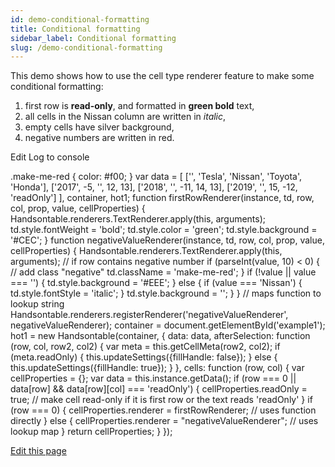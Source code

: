 ```yaml
---
id: demo-conditional-formatting
title: Conditional formatting
sidebar_label: Conditional formatting
slug: /demo-conditional-formatting
---
```


This demo shows how to use the cell type renderer feature to make some conditional formatting:

1.  first row is **read-only**, and formatted in **green bold** text,
2.  all cells in the Nissan column are written in _italic_,
3.  empty cells have silver background,
4.  negative numbers are written in red.

Edit Log to console

.make-me-red { color: #f00; } var data = \[ \['', 'Tesla', 'Nissan', 'Toyota', 'Honda'\], \['2017', -5, '', 12, 13\], \['2018', '', -11, 14, 13\], \['2019', '', 15, -12, 'readOnly'\] \], container, hot1; function firstRowRenderer(instance, td, row, col, prop, value, cellProperties) { Handsontable.renderers.TextRenderer.apply(this, arguments); td.style.fontWeight = 'bold'; td.style.color = 'green'; td.style.background = '#CEC'; } function negativeValueRenderer(instance, td, row, col, prop, value, cellProperties) { Handsontable.renderers.TextRenderer.apply(this, arguments); // if row contains negative number if (parseInt(value, 10) < 0) { // add class "negative" td.className = 'make-me-red'; } if (!value || value === '') { td.style.background = '#EEE'; } else { if (value === 'Nissan') { td.style.fontStyle = 'italic'; } td.style.background = ''; } } // maps function to lookup string Handsontable.renderers.registerRenderer('negativeValueRenderer', negativeValueRenderer); container = document.getElementById('example1'); hot1 = new Handsontable(container, { data: data, afterSelection: function (row, col, row2, col2) { var meta = this.getCellMeta(row2, col2); if (meta.readOnly) { this.updateSettings({fillHandle: false}); } else { this.updateSettings({fillHandle: true}); } }, cells: function (row, col) { var cellProperties = {}; var data = this.instance.getData(); if (row === 0 || data\[row\] && data\[row\]\[col\] === 'readOnly') { cellProperties.readOnly = true; // make cell read-only if it is first row or the text reads 'readOnly' } if (row === 0) { cellProperties.renderer = firstRowRenderer; // uses function directly } else { cellProperties.renderer = "negativeValueRenderer"; // uses lookup map } return cellProperties; } });

[Edit this page](https://github.com/handsontable/docs/edit/8.2.0/tutorials/conditional-formatting.html)
